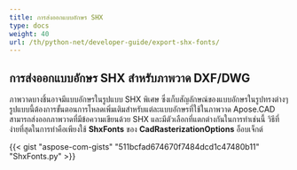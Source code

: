 ```yaml
---
title: การส่งออกแบบอักษร SHX
type: docs
weight: 40
url: /th/python-net/developer-guide/export-shx-fonts/
---
```


## **การส่งออกแบบอักษร SHX สำหรับภาพวาด DXF/DWG**

ภาพวาดบางชิ้นอาจมีแบบอักษรในรูปแบบ SHX พิเศษ ซึ่งเก็บสัญลักษณ์ของแบบอักษรในรูปทรงต่างๆ รูปแบบนี้ต้องการขั้นตอนการโหลดเพิ่มเติมสำหรับแต่ละแบบอักษรที่ใช้ในภาพวาด Apose.CAD สามารถส่งออกภาพวาดที่มีข้อความเขียนด้วย SHX และมีตัวเลือกที่แตกต่างกันในการทำเช่นนี้ วิธีที่ง่ายที่สุดในการทำคือเพียงใช้
**ShxFonts** ของ 
**CadRasterizationOptions** อ็อบเจ็กต์

{{< gist "aspose-com-gists" "511bcfad674670f7484dcd1c47480b11" "ShxFonts.py" >}}
